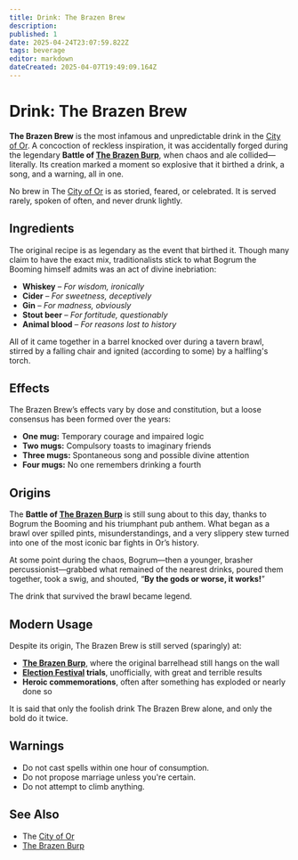 ```yaml
---
title: Drink: The Brazen Brew
description: 
published: 1
date: 2025-04-24T23:07:59.822Z
tags: beverage
editor: markdown
dateCreated: 2025-04-07T19:49:09.164Z
---
```


# Drink: The Brazen Brew

**The Brazen Brew** is the most infamous and unpredictable drink in the [City of Or](/geography/settlement/city/city-of-or.md). A concoction of reckless inspiration, it was accidentally forged during the legendary **Battle of [The Brazen Burp](/geography/settlement/city/city-of-or/shop/the-brazen-burp.md)**, when chaos and ale collided—literally. Its creation marked a moment so explosive that it birthed a drink, a song, and a warning, all in one.

No brew in The [City of Or](/geography/settlement/city/city-of-or.md) is as storied, feared, or celebrated. It is served rarely, spoken of often, and never drunk lightly.

## Ingredients
The original recipe is as legendary as the event that birthed it. Though many claim to have the exact mix, traditionalists stick to what Bogrum the Booming himself admits was an act of divine inebriation:

- **Whiskey** – *For wisdom, ironically*  
- **Cider** – *For sweetness, deceptively*  
- **Gin** – *For madness, obviously*  
- **Stout beer** – *For fortitude, questionably*  
- **Animal blood** – *For reasons lost to history*

All of it came together in a barrel knocked over during a tavern brawl, stirred by a falling chair and ignited (according to some) by a halfling's torch.

## Effects
The Brazen Brew’s effects vary by dose and constitution, but a loose consensus has been formed over the years:

- **One mug:** Temporary courage and impaired logic  
- **Two mugs:** Compulsory toasts to imaginary friends  
- **Three mugs:** Spontaneous song and possible divine attention  
- **Four mugs:** No one remembers drinking a fourth

## Origins
The **Battle of [The Brazen Burp](/geography/settlement/city/city-of-or/shop/the-brazen-burp.md)** is still sung about to this day, thanks to Bogrum the Booming and his triumphant pub anthem. What began as a brawl over spilled pints, misunderstandings, and a very slippery stew turned into one of the most iconic bar fights in Or’s history.

At some point during the chaos, Bogrum—then a younger, brasher percussionist—grabbed what remained of the nearest drinks, poured them together, took a swig, and shouted, “**By the gods or worse, it works!**”

The drink that survived the brawl became legend.

## Modern Usage
Despite its origin, The Brazen Brew is still served (sparingly) at:

- **[The Brazen Burp](/geography/settlement/city/city-of-or/shop/the-brazen-burp.md)**, where the original barrelhead still hangs on the wall  
- **[Election Festival](/geography/settlement/city/city-of-or/election-festival.md) trials**, unofficially, with great and terrible results  
- **Heroic commemorations**, often after something has exploded or nearly done so

It is said that only the foolish drink The Brazen Brew alone, and only the bold do it twice.

## Warnings
- Do not cast spells within one hour of consumption.  
- Do not propose marriage unless you're certain.  
- Do not attempt to climb anything.

## See Also
- The [City of Or](/geography/settlement/city/city-of-or.md)  
- [The Brazen Burp](/geography/settlement/city/city-of-or/shop/the-brazen-burp.md)
